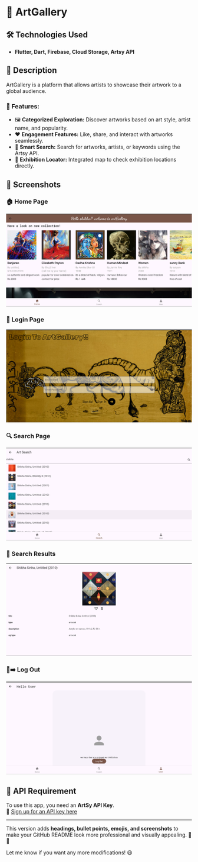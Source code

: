 # 🎨 ArtGallery

## 🛠 Technologies Used
- **Flutter, Dart, Firebase, Cloud Storage, Artsy API**

## 📖 Description
ArtGallery is a platform that allows artists to showcase their artwork to a global audience.

### 🔹 Features:
- 🖼️ **Categorized Exploration:** Discover artworks based on art style, artist name, and popularity.
- ❤️ **Engagement Features:** Like, share, and interact with artworks seamlessly.
- 🔎 **Smart Search:** Search for artworks, artists, or keywords using the Artsy API.
- 📍 **Exhibition Locator:** Integrated map to check exhibition locations directly.

## 📸 Screenshots

### 🏠 Home Page
![Home Page](screenshots/homepage.png)

### 🔑 Login Page
![Login Page](screenshots/login.png)

### 🔍 Search Page
![Search Page](screenshots/search_page.png)

### 📜 Search Results
![Search Results](screenshots/searched.png)

### 🚪➡️ Log Out
![Log Out](screenshots/img.png)

## 🔑 API Requirement
To use this app, you need an **ArtSy API Key**.  
🔗 [Sign up for an API key here](https://developers.artsy.net/)

---

This version adds **headings, bullet points, emojis, and screenshots** to make your GitHub README look more professional and visually appealing. 🚀🔥

Let me know if you want any more modifications! 😃
